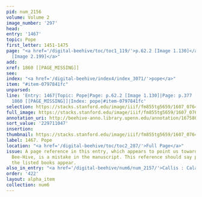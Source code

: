 ```yaml
---
pid: num_2156
volume: Volume 2
image_number: '297'
head:
entry: '1467'
topic: Pope
first_letter: 1451-1475
page: "<a href='/digital-beehive/toc/toc1_119/'>p.62.2 [Image 1.130]</a>|<a href='/digital-beehive/toc/toc2_189/'>p.377
  [Image 2.199]</a>"
add:
xref: 1860 [[PAGE_MISSING]]
see:
index: "<a href='/digital-beehive/index4/index_3071/'>pope</a>"
item: "#item-0797841fc"
unparsed:
line: 'Entry: 1467|Topic: Pope|Page: p.62.2 [Image 1.130]|Page: p.377 [Image 2.199]|Xref:
  1860 [[PAGE_MISSING]]|Index: pope|#item-0797841fc'
selection: https://stacks.stanford.edu/image/iiif/fm855tg5659/1607_0764/388,1047,2875,727/full/0/default.jpg
full_image: https://stacks.stanford.edu/image/iiif/fm855tg5659/1607_0764/full/full/0/default.jpg
annotation_uri: http://beehive-anno.library.upenn.edu/annotation/1675868984344
sort_value: '229711047'
insertion:
thumbnail: https://stacks.stanford.edu/image/iiif/fm855tg5659/1607_0764/388,1047,600,180/250,/0/default.jpg
label: 1467. Pope
location: "<a href='/digital-beehive/toc/toc2_287/'>Full Page</a>"
issue: A page reference in this entry, which appears to point us toward p.177 of the
  Bee-Hive, is a mistake in the manuscript. This reference should say p.377, where
  the listed books appear.
also_in_entry: "<a href='/digital-beehive/num6/num_2157/'>Callis : Calais</a>"
order: '422'
layout: alpha_item
collection: num6
---
```

